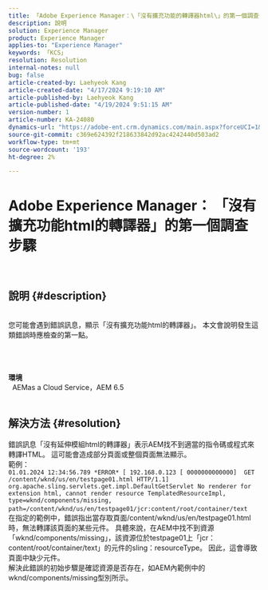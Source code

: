 ```yaml
---
title: 「Adobe Experience Manager：\「沒有擴充功能的轉譯器html\」的第一個調查步驟
description: 說明
solution: Experience Manager
product: Experience Manager
applies-to: "Experience Manager"
keywords: 「KCS」
resolution: Resolution
internal-notes: null
bug: false
article-created-by: Laehyeok Kang
article-created-date: "4/17/2024 9:19:10 AM"
article-published-by: Laehyeok Kang
article-published-date: "4/19/2024 9:51:15 AM"
version-number: 1
article-number: KA-24080
dynamics-url: "https://adobe-ent.crm.dynamics.com/main.aspx?forceUCI=1&pagetype=entityrecord&etn=knowledgearticle&id=53599787-9bfc-ee11-a1ff-6045bd0065f9"
source-git-commit: c369e624392f218633842d92ac4242440d503ad2
workflow-type: tm+mt
source-wordcount: '193'
ht-degree: 2%

---
```


# Adobe Experience Manager： 「沒有擴充功能html的轉譯器」的第一個調查步驟

  
## 說明 {#description}

 <br>您可能會遇到錯誤訊息，顯示「沒有擴充功能html的轉譯器」。 本文會說明發生這類錯誤時應檢查的第一點。<br><br> <br><br>

<b>環境</b>
<br>  AEMas a Cloud Service，AEM 6.5
<br> 

## 解決方法 {#resolution}

錯誤訊息「沒有延伸模組html的轉譯器」表示AEM找不到適當的指令碼或程式來轉譯HTML。 這可能會造成部分頁面或整個頁面無法顯示。 <br>範例： <br>`01.01.2024 12:34:56.789 *ERROR* [ 192.168.0.123 [ 0000000000000]  GET /content/wknd/us/en/testpage01.html HTTP/1.1]  org.apache.sling.servlets.get.impl.DefaultGetServlet No renderer for extension html, cannot render resource TemplatedResourceImpl, type=wknd/components/missing, path=/content/wknd/us/en/testpage01/jcr:content/root/container/text` <br>在指定的範例中，錯誤指出當存取頁面/content/wknd/us/en/testpage01.html時，無法轉譯該頁面的某些元件。 具體來說，在AEM中找不到資源「wknd/components/missing」，該資源位於testpage01上「jcr：content/root/container/text」的元件的sling：resourceType。 因此，這會導致頁面中缺少元件。 <br>解決此錯誤的初始步驟是確認資源是否存在，如AEM內範例中的wknd/components/missing型別所示。